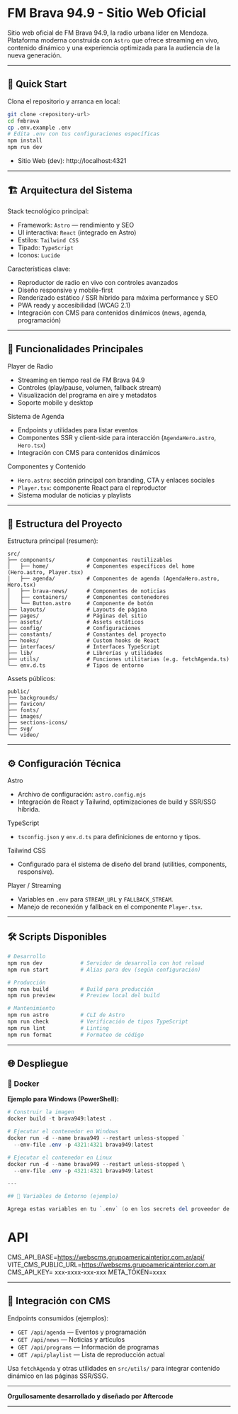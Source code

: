 # FM Brava 94.9 - Sitio Web Oficial

Sitio web oficial de FM Brava 94.9, la radio urbana líder en Mendoza. Plataforma moderna construida con `Astro` que ofrece streaming en vivo, contenido dinámico y una experiencia optimizada para la audiencia de la nueva generación.

---

## 🚀 Quick Start

Clona el repositorio y arranca en local:

```bash
git clone <repository-url>
cd fmbrava
cp .env.example .env
# Edita .env con tus configuraciones específicas
npm install
npm run dev
```

- Sitio Web (dev): http://localhost:4321

---

## 🏗️ Arquitectura del Sistema

Stack tecnológico principal:

- Framework: `Astro` — rendimiento y SEO
- UI interactiva: `React` (integrado en Astro)
- Estilos: `Tailwind CSS`
- Tipado: `TypeScript`
- Iconos: `Lucide`

Características clave:
- Reproductor de radio en vivo con controles avanzados
- Diseño responsive y mobile-first
- Renderizado estático / SSR híbrido para máxima performance y SEO
- PWA ready y accesibilidad (WCAG 2.1)
- Integración con CMS para contenidos dinámicos (news, agenda, programación)

---

## 🎵 Funcionalidades Principales

Player de Radio
- Streaming en tiempo real de FM Brava 94.9
- Controles (play/pause, volumen, fallback stream)
- Visualización del programa en aire y metadatos
- Soporte mobile y desktop

Sistema de Agenda
- Endpoints y utilidades para listar eventos
- Componentes SSR y client-side para interacción (`AgendaHero.astro`, `Hero.tsx`)
- Integración con CMS para contenidos dinámicos

Componentes y Contenido
- `Hero.astro`: sección principal con branding, CTA y enlaces sociales
- `Player.tsx`: componente React para el reproductor
- Sistema modular de noticias y playlists

---

## 📁 Estructura del Proyecto

Estructura principal (resumen):

```
src/
├── components/          # Componentes reutilizables
│   ├── home/            # Componentes específicos del home (Hero.astro, Player.tsx)
│   ├── agenda/          # Componentes de agenda (AgendaHero.astro, Hero.tsx)
│   ├── brava-news/      # Componentes de noticias
│   ├── containers/      # Componentes contenedores
│   └── Button.astro     # Componente de botón
├── layouts/             # Layouts de página
├── pages/               # Páginas del sitio
├── assets/              # Assets estáticos
├── config/              # Configuraciones
├── constants/           # Constantes del proyecto
├── hooks/               # Custom hooks de React
├── interfaces/          # Interfaces TypeScript
├── lib/                 # Librerías y utilidades
├── utils/               # Funciones utilitarias (e.g. fetchAgenda.ts)
└── env.d.ts             # Tipos de entorno
```

Assets públicos:

```
public/
├── backgrounds/
├── favicon/
├── fonts/
├── images/
├── sections-icons/
├── svg/
└── video/
```

---

## ⚙️ Configuración Técnica

Astro
- Archivo de configuración: `astro.config.mjs`
- Integración de React y Tailwind, optimizaciones de build y SSR/SSG híbrida.

TypeScript
- `tsconfig.json` y `env.d.ts` para definiciones de entorno y tipos.

Tailwind CSS
- Configurado para el sistema de diseño del brand (utilities, components, responsive).

Player / Streaming
- Variables en `.env` para `STREAM_URL` y `FALLBACK_STREAM`.
- Manejo de reconexión y fallback en el componente `Player.tsx`.

---

## 🛠️ Scripts Disponibles

```bash
# Desarrollo
npm run dev            # Servidor de desarrollo con hot reload
npm run start          # Alias para dev (según configuración)

# Producción
npm run build          # Build para producción
npm run preview        # Preview local del build

# Mantenimiento
npm run astro          # CLI de Astro
npm run check          # Verificación de tipos TypeScript
npm run lint           # Linting
npm run format         # Formateo de código
```

---

## 🌐 Despliegue

### 🐳 Docker

**Ejemplo para Windows (PowerShell):**
```powershell
# Construir la imagen
docker build -t brava949:latest .

# Ejecutar el contenedor en Windows
docker run -d --name brava949 --restart unless-stopped `
  --env-file .env -p 4321:4321 brava949:latest

# Ejecutar el contenedor en Linux
docker run -d --name brava949 --restart unless-stopped \
  --env-file .env -p 4321:4321 brava949:latest

---

## 🔧 Variables de Entorno (ejemplo)

Agrega estas variables en tu `.env` (o en los secrets del proveedor de despliegue):

```
# API
CMS_API_BASE=https://webscms.grupoamericainterior.com.ar/api/
VITE_CMS_PUBLIC_URL=https://webscms.grupoamericainterior.com.ar
CMS_API_KEY= xxx-xxxx-xxx-xxx
META_TOKEN=xxxx

---

## 📱 Integración con CMS

Endpoints consumidos (ejemplos):
- `GET /api/agenda` — Eventos y programación
- `GET /api/news` — Noticias y artículos
- `GET /api/programs` — Información de programas
- `GET /api/playlist` — Lista de reproducción actual

Usa `fetchAgenda` y otras utilidades en `src/utils/` para integrar contenido dinámico en las páginas SSR/SSG.

---
**Orgullosamente desarrollado y diseñado por Aftercode**

---

